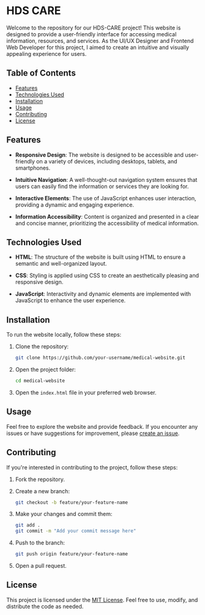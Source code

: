 # HDS CARE

Welcome to the repository for our HDS-CARE project! This website is designed to provide a user-friendly interface for accessing medical information, resources, and services. As the UI/UX Designer and Frontend Web Developer for this project, I aimed to create an intuitive and visually appealing experience for users.

## Table of Contents
- [Features](#features)
- [Technologies Used](#technologies-used)
- [Installation](#installation)
- [Usage](#usage)
- [Contributing](#contributing)
- [License](#license)

## Features

- **Responsive Design**: The website is designed to be accessible and user-friendly on a variety of devices, including desktops, tablets, and smartphones.

- **Intuitive Navigation**: A well-thought-out navigation system ensures that users can easily find the information or services they are looking for.

- **Interactive Elements**: The use of JavaScript enhances user interaction, providing a dynamic and engaging experience.

- **Information Accessibility**: Content is organized and presented in a clear and concise manner, prioritizing the accessibility of medical information.

## Technologies Used

- **HTML**: The structure of the website is built using HTML to ensure a semantic and well-organized layout.

- **CSS**: Styling is applied using CSS to create an aesthetically pleasing and responsive design.

- **JavaScript**: Interactivity and dynamic elements are implemented with JavaScript to enhance the user experience.

## Installation

To run the website locally, follow these steps:

1. Clone the repository:

   ```bash
   git clone https://github.com/your-username/medical-website.git
   ```

2. Open the project folder:

   ```bash
   cd medical-website
   ```

3. Open the `index.html` file in your preferred web browser.

## Usage

Feel free to explore the website and provide feedback. If you encounter any issues or have suggestions for improvement, please [create an issue](https://github.com/your-username/medical-website/issues).

## Contributing

If you're interested in contributing to the project, follow these steps:

1. Fork the repository.

2. Create a new branch:

   ```bash
   git checkout -b feature/your-feature-name
   ```

3. Make your changes and commit them:

   ```bash
   git add .
   git commit -m "Add your commit message here"
   ```

4. Push to the branch:

   ```bash
   git push origin feature/your-feature-name
   ```

5. Open a pull request.

## License

This project is licensed under the [MIT License](LICENSE). Feel free to use, modify, and distribute the code as needed.
